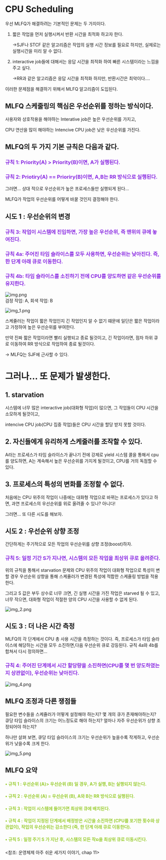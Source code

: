 CPU Scheduling 
==============

우선 MLFQ가 해결하려는 기본적인 문제는 두 가지이다.

1. 짧은 작업을 먼저 실행시켜서 반환 시간을 최적화 하고자 한다.

   ->SJF나 STCF 같은 알고리즘은 작업의 실행 시간 정보를 필요로 하지만, 실제로는 실행시간을 미리 알 수 없다.

2. interactive job들에 대해서는 응답 시간을 최적화 하여 빠른 시스템이라는 느낌을 주고 싶다.

   ->RR과 같은 알고리즘은 응답 시간을 최적화 하지만, 반환시간은 최악이다....

이러한 문제점을 해결하기 위해서 MLFQ 알고리즘이 도입된다.


MLFQ 스케줄링의 핵심은 우선순위를 정하는 방식이다.
----------------------------------------
 사용자와 상호작용을 해야하는 Interative job은 높은 우선순위를 가지고,

 CPU 연산을 많이 해야하는 Intencive CPU job은 낮은 우선순위를 가진다.


## MLFQ의 두 가지 기본 규칙은 다음과 같다.
<span style="color:blueviolet">

### 규칙 1: Priority(A) > Priority(B)이면, A가 실행된다.
### 규칙 2: Priotiry(A) == Prioriry(B)이면, A,B는 RR 방식으로 실행된다.

</span>

그러면... 상대 적으로 우선순위가 높은 프로세스들만 실행되게 된다... 

MLFQ가 작업의 우선순위를 어떻게 바꿀 것인지 결정해야 한다.


## 시도 1 : 우선순위의 변경
<span style="color:blueviolet">

### 규칙 3: 작업이 시스템에 진입하면, 가장 높은 우선순위, 즉 맨위의 큐에 놓여진다.
### 규칙 4a: 주어진 타임 슬라이스를 모두 사용하면, 우선순위는 낮아진다. 즉, 한 단계 아래 큐로 이동한다.
### 규칙 4b: 타임 슬라이스를 소진하기 전에 CPU를 양도하면 같은 우선순위를 유지한다.
</span>

![img.png](img.png)  
검정 작업: A, 회색 작업: B

![img_1.png](img_1.png)

스케쥴러는 작업이 짧은 작업인지 긴 작업인지 알 수 없기 떄문에 일단은 짧은 작업이라고 가정하여 높은 우선순위를 부여한다.

만약 진짜 짧은 작업이라면 빨리 실행되고 종료 될것이고, 긴 작업이라면, 점차 하위 큐로 이동하여 RR 방식으로 작업하여 종료 될것이다.

-> MLFQ는 SJF에 근사할 수 있다.

# 그러나... 또 문제가 발생한다.


## 1. starvation 
 시스템에 너무 많은 interactive job(대화형 작업)이 많으면, 그 작업들이 CPU 시간을 소모하게 될것이고,
 
intencive CPU job(CPU 집중 작업)들은 CPU 시간을 할당 받지 못할 것이다.


## 2. 자신들에게 유리하게 스케줄러를 조작할 수 있다.
A라는 프로세스가 타임 슬라이스가 끝나기 전에 강제로 yield 시스템 콜을 통해서 cpu를 양도하면, A는 계속해서 높은 우선순위를 가지게 될것이고,
CPU를 거의 독점할 수 있다.


## 3. 프로세스의 특성의 변화를 조정할 수 없다.
처음에는 CPU 위주의 작업이 나중에는 대화형 작업으로 바뀌는 프로세스가 있다고 하면, 과연 프로세스의 우선순위를 위로 올려줄 수 있나?
아니다!

그러면... 또 다른 시도를 해보자.


## 시도 2 : 우선순위 상향 조정

간단하게는 주기적으로 모든 작업의 우선순위를 상향 조정(boost)하자.

<span style="color:blueviolet">

### 규칙 5: 일정 기간 S가 지나면, 시스템의 모든 작업을 최상위 큐로 올려준다.
</span>

위의 규칙을 통해서 starvation 문제와 CPU 위주의 작업이 대화형 작업으로 특성이 변할 경우 우선순위 상향을 통해 스케쥴러가 변경된 특성에 적합한 스케쥴링 방법을 적용한다.

그리고 S 값은 부두 상수로 너무 크면, 긴 실행 시간을 가진 작업은 starved 될 수 있고, 너무 작으면, 대화형 작업이 적절한 양의 CPU 시간을 사용할 수 없게 된다.

![img_2.png](img_2.png)


## 시도 3 : 더 나은 시간 측정

MLFQ의 각 단계에서 CPU 총 사용 시간을 측정하는 것이다. 즉, 프로세스가 타임 슬라이스에 해당하는 시간을 모두 소진하면,다음 우선순위 큐로 강등된다.
규칙 4a와 4b를 합쳐서 다시 정의하면...

<span style="color:blueviolet">

### 규칙 4: 주어진 단계에서 시간 할당량을 소진하면(CPU를 몇 번 양도하였는지 상관없이), 우선순위는 낮아진다.
</span>

![img_4.png](img_4.png)


## MLFQ 조정과 다른 쟁점들

필요한 변수들을 스케쥴러가 어떻게 설정해야 하는지? 몇 개의 큐가 존재해야하는지? 큐당 타임 슬라이스의 크기는 어느정도로 해야 하는지?
얼마나 자주 우선순위가 상향 조정되어야 하는지? 

하나만 살펴 보면, 큐당 타임 슬라이스의 크기는 우선순위가 높을수록 작게하고, 우선순위가 낮을수록 크게 한다.

![img_5.png](img_5.png)



## MLFQ 요약

<span style="color:yellowgreen">

#### • 규칙 1 : 우선순위 (A)> 우선순위 (B) 일 경우, A가 실행, B는 실행되지 않는다.

#### • 규칙 2 : 우선순위 (A) = 우선순위 (B), A와 B는 RR 방식으로 실행된다.

#### • 규칙 3 : 작업이 시스템에 들어가면 최상위 큐에 배치된다.

#### • 규칙 4 : 작업이 지정된 단계에서 배정받은 시간을 소진하면 (CPU를 포기한 횟수와 상관없이), 작업의 우선순위는 감소한다 (즉, 한 단계 아래 큐로 이동한다).

#### • 규칙 5 : 일정 주기 S 가 지난 후, 시스템의 모든 작ᨦ을 최상위 큐로 이동시킨다.

</span>


<참조: 운영체제 아주 쉬운 세가지 이야기, chap 11>
